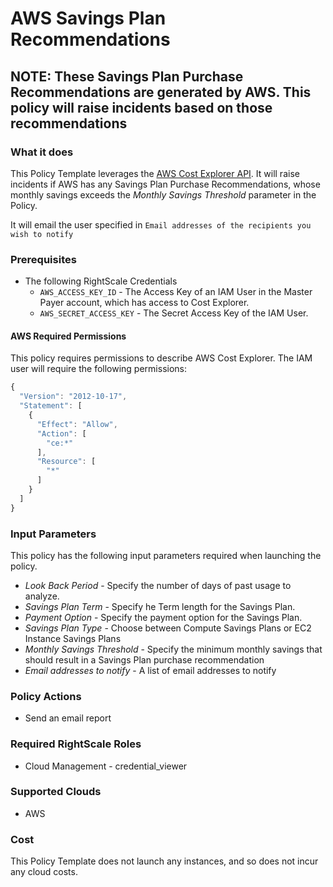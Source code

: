 # AWS Savings Plan Recommendations

## NOTE: These Savings Plan Purchase Recommendations are generated by AWS. This policy will raise incidents based on those recommendations

### What it does

This Policy Template leverages the [AWS Cost Explorer API](https://docs.aws.amazon.com/aws-cost-management/latest/APIReference/API_GetSavingsPlansPurchaseRecommendation.html). It will raise incidents if AWS has any Savings Plan Purchase Recommendations, whose monthly savings exceeds the *Monthly Savings Threshold* parameter in the Policy.

It will email the user specified in `Email addresses of the recipients you wish to notify`

### Prerequisites

- The following RightScale Credentials
  - `AWS_ACCESS_KEY_ID` - The Access Key of an IAM User in the Master Payer account, which has access to Cost Explorer.
  - `AWS_SECRET_ACCESS_KEY` - The Secret Access Key of the IAM User.

#### AWS Required Permissions

This policy requires permissions to describe AWS Cost Explorer.
The IAM user will require the following permissions:

```javascript
{
  "Version": "2012-10-17",
  "Statement": [
    {
      "Effect": "Allow",
      "Action": [
        "ce:*"
      ],
      "Resource": [
        "*"
      ]
    }
  ]
}
```

### Input Parameters

This policy has the following input parameters required when launching the policy.

- *Look Back Period* - Specify the number of days of past usage to analyze.
- *Savings Plan Term* - Specify he Term length for the Savings Plan.
- *Payment Option* - Specify the payment option for the Savings Plan.
- *Savings Plan Type* - Choose between Compute Savings Plans or EC2 Instance Savings Plans
- *Monthly Savings Threshold* - Specify the minimum monthly savings that should result in a Savings Plan purchase recommendation
- *Email addresses to notify* - A list of email addresses to notify

### Policy Actions

- Send an email report

### Required RightScale Roles

- Cloud Management - credential_viewer

### Supported Clouds

- AWS

### Cost

This Policy Template does not launch any instances, and so does not incur any cloud costs.
